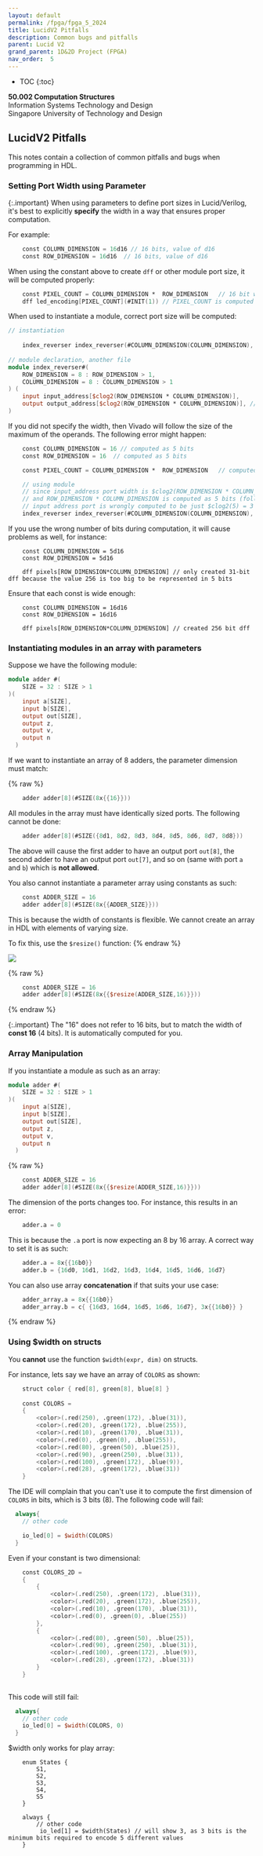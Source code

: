 ```yaml
---
layout: default
permalink: /fpga/fpga_5_2024
title: LucidV2 Pitfalls
description: Common bugs and pitfalls
parent: Lucid V2
grand_parent: 1D&2D Project (FPGA)
nav_order:  5
---
```



* TOC
{:toc}

**50.002 Computation Structures**
<br>
Information Systems Technology and Design
<br>
Singapore University of Technology and Design


## LucidV2 Pitfalls

This notes contain a collection of common pitfalls and bugs when programming in HDL.

### Setting Port Width using Parameter

{:.important}
When using parameters to define port sizes in Lucid/Verilog, it's best to explicitly **specify** the width in a way that ensures proper computation.

For example:

```verilog
    const COLUMN_DIMENSION = 16d16 // 16 bits, value of d16
    const ROW_DIMENSION = 16d16  // 16 bits, value of d16 
```

When using the constant above to create `dff` or other module port size, it will be computed properly:

```verilog
    const PIXEL_COUNT = COLUMN_DIMENSION *  ROW_DIMENSION   // 16 bit width, chosen from the max width of the operands
    dff led_encoding[PIXEL_COUNT](#INIT(1)) // PIXEL_COUNT is computed properly 
```

When used to instantiate a module, correct port size will be computed:



```verilog
// instantiation 
        
    index_reverser index_reverser(#COLUMN_DIMENSION(COLUMN_DIMENSION), #COLUMN_DIMENSION(ROW_DIMENSION)) // correct port is created
    
// module declaration, another file 
module index_reverser#(
    ROW_DIMENSION = 8 : ROW_DIMENSION > 1, 
    COLUMN_DIMENSION = 8 : COLUMN_DIMENSION > 1
) (
    input input_address[$clog2(ROW_DIMENSION * COLUMN_DIMENSION)], 
    output output_address[$clog2(ROW_DIMENSION * COLUMN_DIMENSION)], // port width is proper
) 
``` 

If you did <span class="orange-bold">not</span> specify the width, then Vivado will follow the size of the maximum of the operands. The following error might happen:

```verilog
    const COLUMN_DIMENSION = 16 // computed as 5 bits
    const ROW_DIMENSION = 16  // computed as 5 bits 

    const PIXEL_COUNT = COLUMN_DIMENSION *  ROW_DIMENSION   // computed as 5 bits, not enough to hold a value of 256 

    // using module 
    // since input_address port width is $clog2(ROW_DIMENSION * COLUMN_DIMENSION), 
    // and ROW_DIMENSION * COLUMN_DIMENSION is computed as 5 bits (following the max of the two operands),
    // input address port is wrongly computed to be just $clog2(5) = 3 bits wide 
    index_reverser index_reverser(#COLUMN_DIMENSION(COLUMN_DIMENSION), #COLUMN_DIMENSION(ROW_DIMENSION)) 
```

If you use the wrong number of bits during computation, it will cause problems as well, for instance:

```
    const COLUMN_DIMENSION = 5d16 
    const ROW_DIMENSION = 5d16 
    
    dff pixels[ROW_DIMENSION*COLUMN_DIMENSION] // only created 31-bit dff because the value 256 is too big to be represented in 5 bits 
```


Ensure that each const is wide enough: 
```
    const COLUMN_DIMENSION = 16d16 
    const ROW_DIMENSION = 16d16 
    
    dff pixels[ROW_DIMENSION*COLUMN_DIMENSION] // created 256 bit dff
```

### Instantiating modules in an array with parameters

Suppose we have the following module:

```verilog
module adder #(
    SIZE = 32 : SIZE > 1
)(
    input a[SIZE],
    input b[SIZE],
    output out[SIZE],
    output z,
    output v,
    output n
  )
```

If we want to instantiate an array of 8 adders, the parameter dimension must match:


{% raw %}

```verilog
    adder adder[8](#SIZE(8x{{16}}))
```


All modules in the array must have <span class="orange-bold">identically</span> sized ports. The following cannot be done:

```verilog
    adder adder[8](#SIZE({8d1, 8d2, 8d3, 8d4, 8d5, 8d6, 8d7, 8d8}))
```

The above will cause the first adder to have an output port `out[8]`, the second adder to have an output port `out[7]`, and so on (same with port `a` and `b`) which is **not allowed**. 

You also cannot instantiate a parameter array using constants as such:


```verilog
    const ADDER_SIZE = 16
    adder adder[8](#SIZE(8x{{ADDER_SIZE}}))
```

This is because the width of constants is flexible. We <span class="orange-bold">cannot</span> create an array in HDL with elements of varying size.  

To fix this, use the `$resize()` function:
{% endraw %}

<img src="{{ site.baseurl }}/docs/FPGA/Lucid V2/images/fpga_5_2024/2025-01-31-07-40-57.png"  class="center_seventy"/>

{% raw %}
```verilog
    const ADDER_SIZE = 16
    adder adder[8](#SIZE(8x{{$resize(ADDER_SIZE,16)}}))
```
{% endraw %}

{:.important}
The "16" does not refer to 16 bits, but to match the width of **const 16** (4 bits). It is automatically computed for you.


### Array Manipulation 

If you instantiate a module as such as an array:
```verilog
module adder #(
    SIZE = 32 : SIZE > 1
)(
    input a[SIZE],
    input b[SIZE],
    output out[SIZE],
    output z,
    output v,
    output n
  )
```

{% raw %}
```verilog
    const ADDER_SIZE = 16
    adder adder[8](#SIZE(8x{{$resize(ADDER_SIZE,16)}}))
```

The dimension of the ports changes too. For instance, this results in an error:

```verilog
    adder.a = 0
```

This is because the `.a` port is now expecting an 8 by 16 array. A correct way to set it is as such:


```verilog
    adder.a = 8x{{16b0}}
    adder.b = {16d0, 16d1, 16d2, 16d3, 16d4, 16d5, 16d6, 16d7}
```

You can also use array **concatenation** if that suits your use case:


```verilog
    adder_array.a = 8x{{16b0}}
    adder_array.b = c{ {16d3, 16d4, 16d5, 16d6, 16d7}, 3x{{16b0}} }
```
{% endraw %}




### Using $width on structs 

You **cannot** use the function `$width(expr, dim)` on structs. 

For instance, lets say we have an array of `COLORS` as shown: 

```verilog
    struct color { red[8], green[8], blue[8] }
    
    const COLORS = 
    {
        <color>(.red(250), .green(172), .blue(31)),
        <color>(.red(20), .green(172), .blue(255)),
        <color>(.red(10), .green(170), .blue(31)),
        <color>(.red(0), .green(0), .blue(255)),
        <color>(.red(80), .green(50), .blue(25)),
        <color>(.red(90), .green(250), .blue(31)),
        <color>(.red(100), .green(172), .blue(9)),
        <color>(.red(28), .green(172), .blue(31))
    }

```

The IDE will complain that you can't use it to compute the first dimension of `COLORS` in bits, which is 3 bits (8). The following code will fail: 

```verilog
  always{ 
    // other code 

    io_led[0] = $width(COLORS)
  }
```

Even if your constant is two dimensional:

```verilog
    const COLORS_2D = 
    {
        {
            <color>(.red(250), .green(172), .blue(31)),
            <color>(.red(20), .green(172), .blue(255)),
            <color>(.red(10), .green(170), .blue(31)),
            <color>(.red(0), .green(0), .blue(255))
        },
        {
            <color>(.red(80), .green(50), .blue(25)),
            <color>(.red(90), .green(250), .blue(31)),
            <color>(.red(100), .green(172), .blue(9)),
            <color>(.red(28), .green(172), .blue(31))
        }
    }
    
```

This code will still fail: 
```verilog
  always{ 
    // other code 
    io_led[0] = $width(COLORS, 0)
  }
```

$width only works for play array: 

```
    enum States {
        S1,
        S2,
        S3,
        S4,
        S5
    }

    always {
        // other code
         io_led[1] = $width(States) // will show 3, as 3 bits is the minimum bits required to encode 5 different values
    }
```